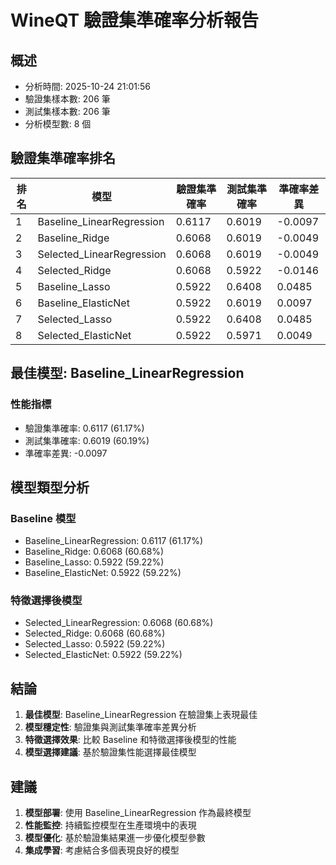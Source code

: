 
# WineQT 驗證集準確率分析報告

## 概述
- 分析時間: 2025-10-24 21:01:56
- 驗證集樣本數: 206 筆
- 測試集樣本數: 206 筆
- 分析模型數: 8 個

## 驗證集準確率排名

| 排名 | 模型 | 驗證集準確率 | 測試集準確率 | 準確率差異 |
|------|------|-------------|-------------|-----------|
| 1 | Baseline_LinearRegression | 0.6117 | 0.6019 | -0.0097 |
| 2 | Baseline_Ridge | 0.6068 | 0.6019 | -0.0049 |
| 3 | Selected_LinearRegression | 0.6068 | 0.6019 | -0.0049 |
| 4 | Selected_Ridge | 0.6068 | 0.5922 | -0.0146 |
| 5 | Baseline_Lasso | 0.5922 | 0.6408 | 0.0485 |
| 6 | Baseline_ElasticNet | 0.5922 | 0.6019 | 0.0097 |
| 7 | Selected_Lasso | 0.5922 | 0.6408 | 0.0485 |
| 8 | Selected_ElasticNet | 0.5922 | 0.5971 | 0.0049 |

## 最佳模型: Baseline_LinearRegression

### 性能指標
- 驗證集準確率: 0.6117 (61.17%)
- 測試集準確率: 0.6019 (60.19%)
- 準確率差異: -0.0097

## 模型類型分析

### Baseline 模型
- Baseline_LinearRegression: 0.6117 (61.17%)
- Baseline_Ridge: 0.6068 (60.68%)
- Baseline_Lasso: 0.5922 (59.22%)
- Baseline_ElasticNet: 0.5922 (59.22%)

### 特徵選擇後模型
- Selected_LinearRegression: 0.6068 (60.68%)
- Selected_Ridge: 0.6068 (60.68%)
- Selected_Lasso: 0.5922 (59.22%)
- Selected_ElasticNet: 0.5922 (59.22%)

## 結論

1. **最佳模型**: Baseline_LinearRegression 在驗證集上表現最佳
2. **模型穩定性**: 驗證集與測試集準確率差異分析
3. **特徵選擇效果**: 比較 Baseline 和特徵選擇後模型的性能
4. **模型選擇建議**: 基於驗證集性能選擇最佳模型

## 建議

1. **模型部署**: 使用 Baseline_LinearRegression 作為最終模型
2. **性能監控**: 持續監控模型在生產環境中的表現
3. **模型優化**: 基於驗證集結果進一步優化模型參數
4. **集成學習**: 考慮結合多個表現良好的模型
